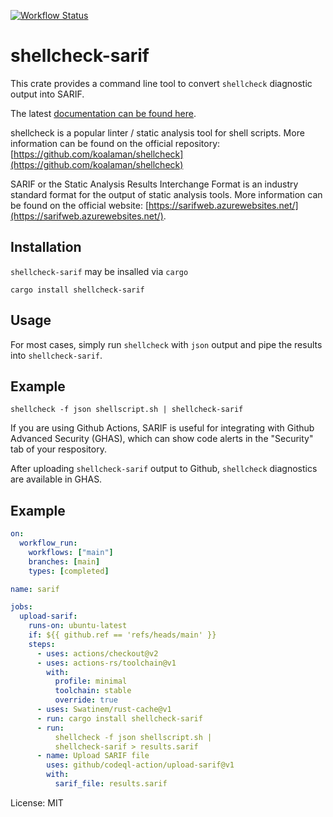 [![Workflow Status](https://github.com/psastras/sarif-rs/workflows/main/badge.svg)](https://github.com/psastras/sarif-rs/actions?query=workflow%3A%22main%22)

# shellcheck-sarif

This crate provides a command line tool to convert `shellcheck` diagnostic
output into SARIF.

The latest [documentation can be found here](https://psastras.github.io/sarif-rs/shellcheck_sarif/index.html).

shellcheck is a popular linter / static analysis tool for shell scripts. More information
can be found on the official repository: [https://github.com/koalaman/shellcheck](https://github.com/koalaman/shellcheck)

SARIF or the Static Analysis Results Interchange Format is an industry
standard format for the output of static analysis tools. More information
can be found on the official website: [https://sarifweb.azurewebsites.net/](https://sarifweb.azurewebsites.net/).

## Installation

`shellcheck-sarif` may be insalled via `cargo`

```shell
cargo install shellcheck-sarif
```

## Usage

For most cases, simply run `shellcheck` with `json` output and pipe the
results into `shellcheck-sarif`.

## Example

```shell
shellcheck -f json shellscript.sh | shellcheck-sarif
```

If you are using Github Actions, SARIF is useful for integrating with
Github Advanced Security (GHAS), which can show code alerts in the
"Security" tab of your respository.

After uploading `shellcheck-sarif` output to Github, `shellcheck` diagnostics
are available in GHAS.

## Example

```yaml
on:
  workflow_run:
    workflows: ["main"]
    branches: [main]
    types: [completed]

name: sarif

jobs:
  upload-sarif:
    runs-on: ubuntu-latest
    if: ${{ github.ref == 'refs/heads/main' }}
    steps:
      - uses: actions/checkout@v2
      - uses: actions-rs/toolchain@v1
        with:
          profile: minimal
          toolchain: stable
          override: true
      - uses: Swatinem/rust-cache@v1
      - run: cargo install shellcheck-sarif
      - run:
          shellcheck -f json shellscript.sh |
          shellcheck-sarif > results.sarif
      - name: Upload SARIF file
        uses: github/codeql-action/upload-sarif@v1
        with:
          sarif_file: results.sarif
```


License: MIT